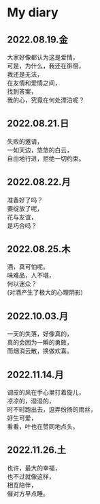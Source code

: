 # My diary

## 2022.08.19.金

大家好像都认为这是爱情，  
可是，为什么，我还在徘徊，  
我还是无法，  
在友情和爱情之间，  
找到答案，  
我的心，究竟在何处漂泊呢？

## 2022.08.21.日

失败的邀请，  
一如天边，悠悠的白云，  
自由地行进，拒绝一切约束。

## 2022.08.22.月

准备好了吗？  
要绽放了呢，  
花与友谊，  
是巧合吗？

## 2022.08.25.木

酒，真可怕呢。  
味难品，人不堪，  
何以迷众？  
(对酒产生了极大的心理阴影)

## 2022.10.03.月

一天的失落，好像真的，  
真的会因为一瞬的勇敢，  
而烟消云散，换做欢喜。

## 2022.11.14.月

调皮的风在手心里打着旋儿，  
凉凉的，湿湿的，  
时不时跑出去，逗弄纷扬的雨丝，  
好生可爱，  
看看，叶也在赞同地点头。

## 2022.11.26.土

也许，最大的幸福，  
也不过就像这样，  
相互陪伴，  
催对方早点睡。
